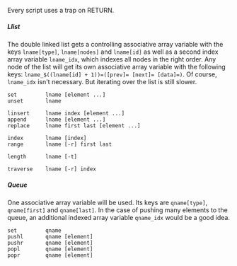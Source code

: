 Every script uses a trap on RETURN.

##### Llist

The double linked list gets a controlling associative array variable with the keys `lname[type]`, `lname[nodes]` and `lname[id]` as well as a second index array variable `lname_idx`, which indexes all nodes in the right order. Any node of the list will get its own associative array variable with the following keys: `lname_$((lname[id] + 1))=([prev]= [next]= [data]=)`. Of course, `lname_idx` isn't necessary. But iterating over the list is still slower.

```
set         lname [element ...]
unset       lname

linsert     lname index [element ...]
append      lname [element ...]
replace     lname first last [element ...]

index       lname [index]
range       lname [-r] first last

length      lname [-t]

traverse    lname [-r] index
```

##### Queue

One associative array variable will be used. Its keys are `qname[type]`, `qname[first]` and `qname[last]`. In the case of pushing many elements to the queue, an additional indexed array variable `qname_idx` would be a good idea.

```
set         qname
pushl       qname [element]
pushr       qname [element]
popl        qname [element]
popr        qname [element]
```

